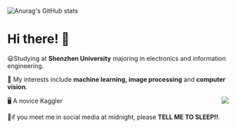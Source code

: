 
![Anurag's GitHub stats](https://github-readme-stats.vercel.app/api?username=CNShawn&theme=nightowl&include_all_commits=true)
# Hi there! :beers:

😃Studying at __Shenzhen University__ majoring in electronics and information engineering.  


📝 My interests include __machine learning, image processing__ and __computer vision__.  


🖥️ A novice Kaggler                 <img align="right" src="https://count.getloli.com/get/@cCNShawn" />


🌃if you meet me in social media at midnight, please __TELL ME TO SLEEP!!__.  

